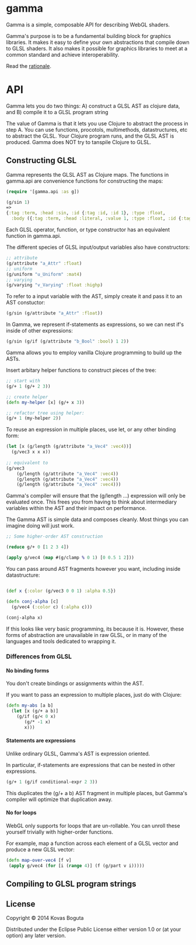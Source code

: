 # gamma

Gamma is a simple, composable API for describing WebGL shaders. 

Gamma's purpose is to be a fundamental building block for graphics libraries. It makes it easy to define your own abstractions that compile down to GLSL shaders. It also makes it possible for graphics libraries to meet at a common standard and achieve interoperability. 

Read the [rationale](https://github.com/kovasb/gamma/wiki/Gamma-Rationale).

# API

Gamma lets you do two things: A) construct a GLSL AST as clojure data, and B) compile it to a GLSL program string

The value of Gamma is that it lets you use Clojure to abstract the process in step A. You can use functions, procotols, multimethods, datastructures, etc to abstract the GLSL. Your Clojure program runs, and the GLSL AST is produced. Gamma does NOT try to tanspile Clojure to GLSL.


## Constructing GLSL 

Gamma represents the GLSL AST as Clojure maps.  The functions in gamma.api are convenience functions for constructing the maps:

```clojure
(require '[gamma.api :as g])
```

```clojure
(g/sin 1)
=>
{:tag :term, :head :sin, :id {:tag :id, :id 1}, :type :float,
  :body ({:tag :term, :head :literal, :value 1, :type :float, :id {:tag :id, :id 2}})}
```

Each GLSL operator, function, or type constructor has an equivalent function in gamma.api. 

The different species of GLSL input/output variables also have constructors:

```clojure
;; attribute 
(g/attribute "a_Attr" :float)
;; uniform 
(g/uniform "u_Uniform" :mat4)
;; varying 
(g/varying "v_Varying" :float :highp)
```

To refer to a input variable with the AST, simply create it and pass it to an AST constuctor: 

```clojure 
(g/sin (g/attribute "a_Attr" :float))
```

In Gamma, we represent if-statements as expressions, so we can nest if's inside of other expressions:

```clojure 
(g/sin (g/if (g/attribute "b_Bool" :bool) 1 2))
```

Gamma allows you to employ vanilla Clojure programming to build up the ASTs.

Insert arbitary helper functions to construct pieces of the tree:

```clojure
;; start with 
(g/+ 1 (g/+ 2 3))

;; create helper
(defn my-helper [x] (g/+ x 3))

;; refactor tree using helper:
(g/+ 1 (my-helper 2))
```

To reuse an expression in multiple places, use let, or any other binding form:
```clojure
(let [x (g/length (g/attribute "a_Vec4" :vec4))]
  (g/vec3 x x x))
  
;; equivalent to 
(g/vec3 
    (g/length (g/attribute "a_Vec4" :vec4))
    (g/length (g/attribute "a_Vec4" :vec4))
    (g/length (g/attribute "a_Vec4" :vec4)))
```

Gamma's compiler will ensure that the (g/length ...) expression will only be evaluated once. This frees you from having to think about intermediary variables within the AST and their impact on performance. 

The Gamma AST is simple data and composes cleanly. Most things you can imagine doing will just work. 

```clojure
;; Some higher-order AST construction

(reduce g/+ 0 [1 2 3 4])

(apply g/vec4 (map #(g/clamp % 0 1) [0 0.5 1 2]))
```

You can pass around AST fragments however you want, including inside datastructure:

```clojure

(def x {:color (g/vec3 0 0 1) :alpha 0.5})

(defn conj-alpha [c]
  (g/vec4 (:color c) (:alpha c)))
  
(conj-alpha x)  
```

If this looks like very basic programming, its because it is. However, these forms of abstraction are unavailable in raw GLSL, or in many of the languages and tools dedicated to wrapping it. 


### Differences from GLSL

#### No binding forms 

You don't create bindings or assignments within the AST.

If you want to pass an expression to multiple places, just do with Clojure:

```clojure
(defn my-abs [a b]
  (let [x (g/+ a b)]
    (g/if (g/< 0 x)
       (g/* -1 x) 
       x)))
```

#### Statements are expressions

Unlike ordinary GLSL, Gamma's AST is expression oriented. 

In particular, if-statements are expressions that can be nested in other expressions.

```clojure
(g/+ 1 (g/if conditional-expr 2 3))
```


This duplicates the (g/+ a b) AST fragment in multiple places, but Gamma's compiler will optimize that duplication away.

#### No for loops 

WebGL only supports for loops that are un-rollable. You can unroll these yourself trivially with higher-order functions.

For example, map a function across each element of a GLSL vector and produce a new GLSL vector:

```clojure
(defn map-over-vec4 [f v]
 (apply g/vec4 (for [i (range 4)] (f (g/part v i)))))
``` 

## Compiling to GLSL program strings






## License

Copyright © 2014 Kovas Boguta

Distributed under the Eclipse Public License either version 1.0 or (at
your option) any later version.
